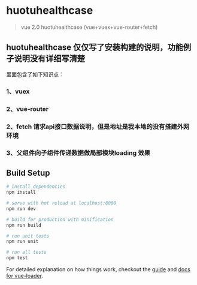 # huotuhealthcase

> vue 2.0 huotuhealthcase (vue+vuex+vue-router+fetch)

## huotuhealthcase 仅仅写了安装构建的说明，功能例子说明没有详细写清楚
里面包含了如下知识点：
### 1、vuex 
### 2、vue-router
### 2、fetch 请求api接口数据说明，但是地址是我本地的没有搭建外网环境
### 3、父组件向子组件传递数据做局部模块loading 效果

## Build Setup

``` bash
# install dependencies
npm install

# serve with hot reload at localhost:8080
npm run dev

# build for production with minification
npm run build

# run unit tests
npm run unit

# run all tests
npm test
```

For detailed explanation on how things work, checkout the [guide](http://vuejs-templates.github.io/webpack/) and [docs for vue-loader](http://vuejs.github.io/vue-loader).
